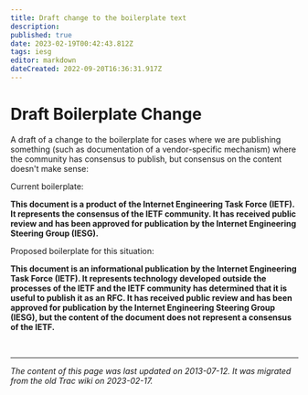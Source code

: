 ```yaml
---
title: Draft change to the boilerplate text
description: 
published: true
date: 2023-02-19T00:42:43.812Z
tags: iesg
editor: markdown
dateCreated: 2022-09-20T16:36:31.917Z
---
```


# Draft Boilerplate Change
A draft of a change to the boilerplate for cases where we are publishing something (such as documentation of a vendor-specific mechanism) where the community has consensus to publish, but consensus on the content doesn't make sense:

Current boilerplate:

**This document is a product of the Internet Engineering Task Force (IETF).  It represents the consensus of the IETF community.  It has received public review and has been approved for publication by the Internet Engineering Steering Group (IESG).**

Proposed boilerplate for this situation:

 **This document is an informational publication by the Internet Engineering Task Force (IETF).  It represents technology developed outside the processes of the IETF and the IETF community has determined that it is useful to publish it as an RFC.  It has received public review and has been approved for publication by the Internet Engineering Steering Group (IESG), but the content of the document does not represent a consensus of the IETF.**
 
 
 &nbsp;
&nbsp;
&nbsp;

---

*The content of this page was last updated on 2013-07-12. It was migrated from the old Trac wiki on 2023-02-17.*